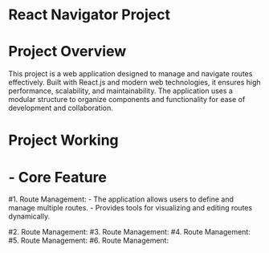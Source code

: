 # React Navigator Project

# Project Overview

This project is a web application designed to manage and navigate routes effectively. Built with React.js and modern web technologies, it ensures high performance, scalability, and maintainability. The application uses a modular structure to organize components and functionality for ease of development and collaboration.

# Project Working
  # - Core Feature
   #1. Route Management:
       - The application allows users to define and manage multiple routes.
       - Provides tools for visualizing and editing routes dynamically.

  #2. Route Management:
  #3. Route Management:
  #4. Route Management:
  #5. Route Management:
  #6. Route Management:
 
  
  
